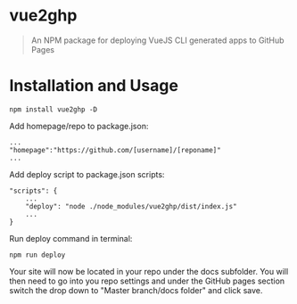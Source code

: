 # vue2ghp
> An NPM package for deploying VueJS CLI generated apps to GitHub Pages

# Installation and Usage
```
npm install vue2ghp -D
```

Add homepage/repo to package.json:

```
...
"homepage":"https://github.com/[username]/[reponame]"
...
```

Add deploy script to package.json scripts:

```
"scripts": {
    ...
    "deploy": "node ./node_modules/vue2ghp/dist/index.js"
    ...
}
```

Run deploy command in terminal:

```
npm run deploy
```

Your site will now be located in your repo under the docs subfolder. You will then need to go into you repo settings and under the GitHub pages section switch the drop down to "Master branch/docs folder" and click save.
